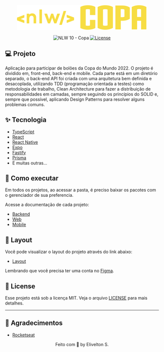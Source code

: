 <p align="center">
  <img alt="NLW Copa" src=".github/logo.svg" />
</p>

<p align="center">
  <img src="https://img.shields.io/static/v1?label=NLW&message=10&color=F7DD43&labelColor=202024" alt="NLW 10 - Copa" />
  <a href="LICENSE"><img  src="https://img.shields.io/static/v1?label=License&message=MIT&color=F7DD43&labelColor=202024" alt="License"></a>
</p>

## 💻 Projeto

Aplicação para participar de bolões da Copa do Mundo 2022.
O projeto é dividido em, front-end, back-end e mobile. Cada parte está em um diretório separado, o back-end API foi criada com uma arquitetura bem definida e desacoplada, utilizando TDD (programação orientada a testes) como metodologia de trabalho, Clean Architecture para fazer a distribuição de responsabilidades em camadas, sempre seguindo os princípios do SOLID e, sempre que possível, aplicando Design Patterns para resolver alguns problemas comuns.

## ✨ Tecnologia

- [TypeScript](https://www.typescriptlang.org/)
- [React](https://reactjs.org/)
- [React Native](https://reactnative.dev/)
- [Expo](https://expo.dev/)
- [Fastify](https://www.fastify.io/)
- [Prisma](https://www.prisma.io/)
- E muitas outras…

## 🚀 Como executar

Em todos os projetos, ao acessar a pasta, é preciso baixar os pacotes com o gerenciador de sua preferencia.

Acesse a documentação de cada projeto:

- [Backend](./server/README.md)
- [Web](./web/README.md)
- [Mobile](./mobile/README.md)

## 🔖 Layout

Você pode visualizar o layout do projeto através do link abaixo:

- [Layout](https://www.figma.com/community/file/1169028343875283461)

Lembrando que você precisa ter uma conta no [Figma](http://figma.com/).

## 📝 License

Esse projeto está sob a licença MIT. Veja o arquivo [LICENSE](LICENSE) para mais detalhes.

---

## 💜 Agradecimentos

- [Rocketseat](https://www.rocketseat.com.br/)

<p align="center">
  Feito com 💜 by Elivelton S.
</p>